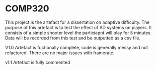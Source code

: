 # COMP320
This project is the artefact for a dissertation on adaptive difficulty. The purpose of this artefact is to test the effect of AD systems on players.
It consists of a simple shooter level the particiapnt will play for 5 minutes. Data will be recorded from this test and be outputted as a csv file.

V1.0
Artefact is fuctionally complete, code is generally messy and not refactored. There are no major issues with framerate.

v1.1
Artefact is fully commented

